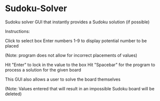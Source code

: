 # Sudoku-Solver
Sudoku solver GUI that instantly provides a Sudoku solution (if possible)

Instructions:

   Click to select box
   Enter numbers 1-9 to display potential number to be placed

  (Note: program does not allow for incorrect placements of values)

   Hit "Enter" to lock in the value to the box
   Hit "Spacebar" for the program to process a solution for the given board

This GUI also allows a user to solve the board themselves

(Note: Values entered that will result in an impossible Sudoku board will be deleted)